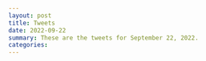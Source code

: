 ```yaml
---
layout: post
title: Tweets
date: 2022-09-22
summary: These are the tweets for September 22, 2022.
categories:
---
```


